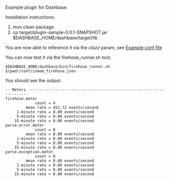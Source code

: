 Example plugin for Dashbase.

Installation instructions:

1. mvn clean package
2. cp target/plugin-sample-0.0.1-SNAPSHOT.jar $DASHBASE_HOME/dashbase/target/lib

You are now able to reference it via the *clazz* param, see [Example conf file](https://github.com/dashbase/dashbase-support/blob/master/plugin-example/conf/inmem_firehose.json)

You can now test it via the firehose_runner.sh tool:

~~~~
$DASHBASE_HOME/dashbase/bin/firehose_runner.sh $(pwd)/conf/inmem_firehose.json
~~~~


You should see the output:

~~~~
-- Meters ----------------------------------------------------------------------
firehose.meter
             count = 4
         mean rate = 452.72 events/second
     1-minute rate = 0.00 events/second
     5-minute rate = 0.00 events/second
    15-minute rate = 0.00 events/second
parse.error.meter
             count = 0
         mean rate = 0.00 events/second
     1-minute rate = 0.00 events/second
     5-minute rate = 0.00 events/second
    15-minute rate = 0.00 events/second
parse.exception.meter
             count = 0
         mean rate = 0.00 events/second
     1-minute rate = 0.00 events/second
     5-minute rate = 0.00 events/second
    15-minute rate = 0.00 events/second
~~~~
